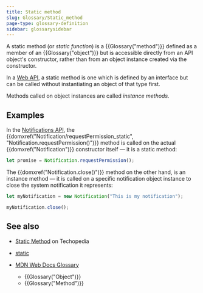 ```yaml
---
title: Static method
slug: Glossary/Static_method
page-type: glossary-definition
sidebar: glossarysidebar
---
```



A static method (or _static function_) is a {{Glossary("method")}} defined as a member of an {{Glossary("object")}} but is accessible directly from an API object's constructor, rather than from an object instance created via the constructor.

In a [Web API](/en-US/docs/Web/API), a static method is one which is defined by an interface but can be called without instantiating an object of that type first.

Methods called on object instances are called _instance methods_.

## Examples

In the [Notifications API](/en-US/docs/Web/API/Notifications_API), the {{domxref("Notification/requestPermission_static", "Notification.requestPermission()")}} method is called on the actual {{domxref("Notification")}} constructor itself — it is a static method:

```js
let promise = Notification.requestPermission();
```

The {{domxref("Notification.close()")}} method on the other hand, is an instance method — it is called on a specific notification object instance to close the system notification it represents:

```js
let myNotification = new Notification("This is my notification");

myNotification.close();
```

## See also

- [Static Method](https://www.techopedia.com/definition/24034/static-method-java) on Techopedia
- [static](/en-US/docs/Web/JavaScript/Reference/Classes/static)
- [MDN Web Docs Glossary](/en-US/docs/Glossary)

  - {{Glossary("Object")}}
  - {{Glossary("Method")}}
